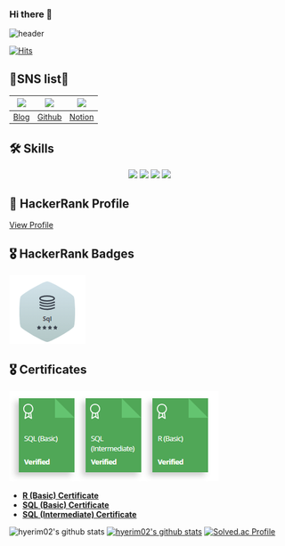 ### Hi there 👋

![header](https://capsule-render.vercel.app/api?type=waving&height=200&section=header&fontSize=50&text=Welcome%20&desc=hyerim's%20Github%20profile&fontAlignY=30&descAlignY=50&descAlign=60&color=gradient&customColorList=2)    


[![Hits](https://hits.seeyoufarm.com/api/count/incr/badge.svg?url=https%3A%2F%2Fgithub.com%2Fhyerim02%2Fhit-counter&count_bg=%233D67C8&title_bg=%230BDBEA&icon=&icon_color=%233D67C8&title=hits&edge_flat=false)](https://hits.seeyoufarm.com)

## 💙SNS list💙   
<div align=center>

|[<img src="https://blog.kakaocdn.net/dn/tJJAF/btqNH0rpnHA/QFedr6Gwu7hoSEDOKltfvk/img.png" width = "30"/></a>](https://rimint02.tistory.com/)|[<img src="https://miro.medium.com/v2/resize:fit:636/format:webp/1*1OKmA2EdGln8O6RCVORgGg.png" width = "30"/></a>](https://github.com/hyerim02)|[<img src="https://upload.wikimedia.org/wikipedia/commons/thumb/e/e9/Notion-logo.svg/100px-Notion-logo.svg.png" width = "28"/></a>](https://www.notion.so/hyerimpark/HyeRim-Park-615104a7a795492e9cc36c281966d452?pvs=4)|
|--|--|--|
|[Blog](https://rimint02.tistory.com/)|[Github](https://github.com/hyerim02)|[Notion](https://www.notion.so/hyerimpark/HyeRim-Park-615104a7a795492e9cc36c281966d452?pvs=4)|

</div>

## 🛠️ Skills  

<div align=center>
<img src="https://img.shields.io/badge/Python-3776AB?style=flat-square&logo=Python&logoColor=white"/></a>
<img src="https://img.shields.io/badge/R-276DC3?style=flat-square&logo=R&logoColor=white"/></a>
<img src="https://img.shields.io/badge/MySQL-4479A2?style=flat-square&logo=MySQL&logoColor=white"/></a>
<img src="https://upload.wikimedia.org/wikipedia/commons/thumb/1/10/SAS_logo_horiz.svg/330px-SAS_logo_horiz.svg.png"width = "50"/></a>




</div>

## 📘 HackerRank Profile

[View Profile](https://www.hackerrank.com/phl0218?hr_r=1)

## 🎖️ HackerRank Badges

![SQL4](https://github.com/hyerim02/hackerrank/blob/main/Badges/SQL4.png)

## 🎖️ Certificates
![skill](https://github.com/hyerim02/hackerrank/blob/main/Badges/skill.png)
- **[R (Basic) Certificate](https://www.hackerrank.com/certificates/aaad76b7cb81)**
- **[SQL (Basic) Certificate](https://www.hackerrank.com/certificates/c625daab0755)**
- **[SQL (Intermediate) Certificate](https://www.hackerrank.com/certificates/dd03295d758e)**





![hyerim02's github stats](https://github-readme-stats.vercel.app/api?username=hyerim02&show_icons=true)
[![hyerim02's github stats](https://github-readme-stats.vercel.app/api/top-langs/?username=hyerim02&show_icons=true&hide_border=true&title_color=004386&icon_color=004386&layout=compact)](https://github.com/hyerim02)
[![Solved.ac Profile](http://mazassumnida.wtf/api/generate_badge?boj=phl0218)](https://solved.ac/phl0218)
